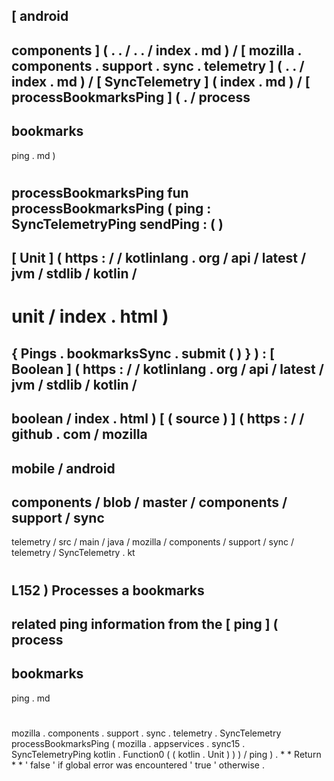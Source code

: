 [
android
-
components
]
(
.
.
/
.
.
/
index
.
md
)
/
[
mozilla
.
components
.
support
.
sync
.
telemetry
]
(
.
.
/
index
.
md
)
/
[
SyncTelemetry
]
(
index
.
md
)
/
[
processBookmarksPing
]
(
.
/
process
-
bookmarks
-
ping
.
md
)
#
processBookmarksPing
fun
processBookmarksPing
(
ping
:
SyncTelemetryPing
sendPing
:
(
)
-
>
[
Unit
]
(
https
:
/
/
kotlinlang
.
org
/
api
/
latest
/
jvm
/
stdlib
/
kotlin
/
-
unit
/
index
.
html
)
=
{
Pings
.
bookmarksSync
.
submit
(
)
}
)
:
[
Boolean
]
(
https
:
/
/
kotlinlang
.
org
/
api
/
latest
/
jvm
/
stdlib
/
kotlin
/
-
boolean
/
index
.
html
)
[
(
source
)
]
(
https
:
/
/
github
.
com
/
mozilla
-
mobile
/
android
-
components
/
blob
/
master
/
components
/
support
/
sync
-
telemetry
/
src
/
main
/
java
/
mozilla
/
components
/
support
/
sync
/
telemetry
/
SyncTelemetry
.
kt
#
L152
)
Processes
a
bookmarks
-
related
ping
information
from
the
[
ping
]
(
process
-
bookmarks
-
ping
.
md
#
mozilla
.
components
.
support
.
sync
.
telemetry
.
SyncTelemetry
processBookmarksPing
(
mozilla
.
appservices
.
sync15
.
SyncTelemetryPing
kotlin
.
Function0
(
(
kotlin
.
Unit
)
)
)
/
ping
)
.
*
*
Return
*
*
'
false
'
if
global
error
was
encountered
'
true
'
otherwise
.
